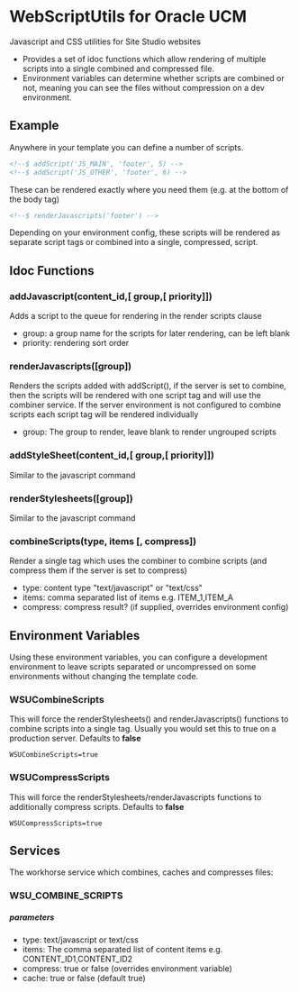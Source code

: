 WebScriptUtils for Oracle UCM
=============================

Javascript and CSS utilities for Site Studio websites

- Provides a set of idoc functions which allow rendering of multiple scripts into a single combined and compressed file.
- Environment variables can determine whether scripts are combined or not, meaning you can see the files without compression on a dev environment.

Example
-------
Anywhere in your template you can define a number of scripts.

```html
<!--$ addScript('JS_MAIN', 'footer', 5) -->
<!--$ addScript('JS_OTHER', 'footer', 6) -->
```

These can be rendered exactly where you need them (e.g. at the bottom of the body tag)

```html
<!--$ renderJavascripts('footer') -->
```

Depending on your environment config, these scripts will be rendered as separate script tags or combined into a single, compressed, script.

Idoc Functions
--------------

### addJavascript(content_id,[ group,[ priority]])

Adds a script to the queue for rendering in the render scripts clause
- group: a group name for the scripts for later rendering, can be left blank
- priority: rendering sort order

### renderJavascripts([group])

Renders the scripts added with addScript(), if the server is set to combine, then the scripts will be rendered with
one script tag and will use the combiner service. If the server environment is not configured to
combine scripts each script tag will be rendered individually
- group: The group to render, leave blank to render ungrouped scripts

### addStyleSheet(content_id,[ group,[ priority]])

Similar to the javascript command

### renderStylesheets([group])

Similar to the javascript command

### combineScripts(type, items [, compress])

Render a single tag which uses the combiner to combine scripts (and compress them if the server is set to compress)
- type: content type "text/javascript" or "text/css"
- items: comma separated list of items e.g. ITEM_1,ITEM_A
- compress: compress result? (if supplied, overrides environment config)

Environment Variables
---------------------
Using these environment variables, you can configure a development environment to leave scripts separated or uncompressed on some environments without changing the template code.

### WSUCombineScripts
This will force the renderStylesheets() and renderJavascripts() functions to combine scripts into a single tag. 
Usually you would set this to true on a production server. Defaults to **false**

`WSUCombineScripts=true`

### WSUCompressScripts

This will force the renderStylesheets/renderJavascripts functions to additionally compress scripts. Defaults to **false**

`WSUCompressScripts=true`

Services
--------
The workhorse service which combines, caches and compresses files:

### WSU_COMBINE_SCRIPTS
##### parameters
- type: text/javascript or text/css
- items: The comma separated list of content items e.g. CONTENT_ID1,CONTENT_ID2
- compress: true or false (overrides environment variable)
- cache: true or false (default true)